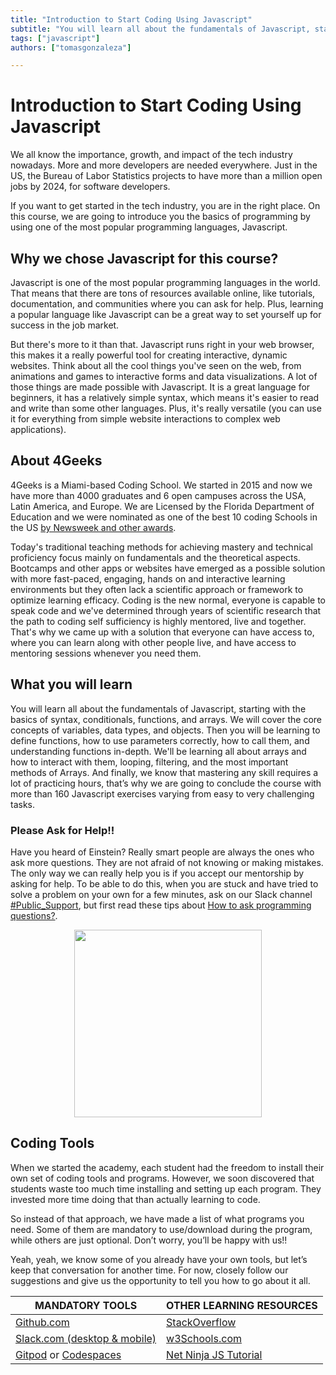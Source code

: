 ```yaml
---
title: "Introduction to Start Coding Using Javascript"
subtitle: "You will learn all about the fundamentals of Javascript, starting with the basics of syntax, conditionals, functions, and arrays."
tags: ["javascript"]
authors: ["tomasgonzaleza"]

---
```


<!--hide-->
# Introduction to Start Coding Using Javascript
<!--endhide-->

We all know the importance, growth, and impact of the tech industry nowadays. More and more developers are needed everywhere. Just in the US, the Bureau of Labor Statistics projects to have more than a million open jobs by 2024, for software developers.

If you want to get started in the tech industry, you are in the right place. On this course, we are going to introduce you the basics of programming by using one of the most popular programming languages, Javascript.

## Why we chose Javascript for this course?

Javascript is one of the most popular programming languages in the world. That means that there are tons of resources available online, like tutorials, documentation, and communities where you can ask for help. Plus, learning a popular language like Javascript can be a great way to set yourself up for success in the job market.

But there's more to it than that. Javascript runs right in your web browser, this makes it a really powerful tool for creating interactive, dynamic websites. Think about all the cool things you've seen on the web, from animations and games to interactive forms and data visualizations. A lot of those things are made possible with Javascript. It is a great language for beginners, it has a relatively simple syntax, which means it's easier to read and write than some other languages. Plus, it's really versatile (you can use it for everything from simple website interactions to complex web applications).

## About 4Geeks

4Geeks is a Miami-based Coding School. We started in 2015 and now we have more than 4000 graduates and 6 open campuses across the USA, Latin America, and Europe. We are Licensed by the Florida Department of Education and we were nominated as one of the best 10 coding Schools in the US [by Newsweek and other awards](https://4geeksacademy.com/us/awards).

Today's traditional teaching methods for achieving mastery and technical proficiency focus mainly on fundamentals and the theoretical aspects. Bootcamps and other apps or websites have emerged as a possible solution with more fast-paced, engaging, hands on and interactive learning environments but they often lack a scientific approach or framework to optimize learning efficacy. Coding is the new normal, everyone is capable to speak code and we've determined through years of scientific research that the path to coding self sufficiency is highly mentored, live and together. That's why we came up with a solution that everyone can have access to, where you can learn along with other people live, and have access to mentoring sessions whenever you need them.

## What you will learn

You will learn all about the fundamentals of Javascript, starting with the basics of syntax, conditionals, functions, and arrays. We will cover the core concepts of variables, data types, and objects. Then you will be learning to define functions, how to use parameters correctly, how to call them, and understanding functions in-depth. We'll be learning all about arrays and how to interact with them, looping, filtering, and the most important methods of Arrays. And finally, we know that mastering any skill requires a lot of practicing hours, that’s why we are going to conclude the course with more than 160 Javascript exercises varying from easy to very challenging tasks.

### Please Ask for Help!!

Have you heard of Einstein?  Really smart people are always the ones who ask more questions. They are not afraid of not knowing or making mistakes. The only way we can really help you is if you accept our mentorship by asking for help. To be able to do this, when you are stuck and have tried to solve a problem on your own for a few minutes, ask on our Slack channel [#Public_Support](https://4geeksacademy.slack.com/archives/CAZ9W99U4), but first read these tips about [ How to ask programming questions?](https://4geeks.com/how-to/how-to-ask-programming-questions).

<p style="text-align:center">
    <img class="my-class" src="https://github.com/breatheco-de/content/blob/master/src/assets/images/5f5f59bc-9efa-4ee9-bce6-6af9eedb4738.jpeg?raw=true" width="300">
</p>

## Coding Tools

When we started the academy, each student had the freedom to install their own set of coding tools and programs. However, we soon discovered that students waste too much time installing and setting up each program. They invested more time doing that than actually learning to code.

So instead of that approach, we have made a list of what programs you need. Some of them are mandatory to use/download during the program, while others are just optional. Don’t worry, you’ll be happy with us!!

Yeah, yeah, we know some of you already have your own tools, but let’s keep that conversation for another time. For now, closely follow our suggestions and give us the opportunity to tell you how to go about it all.

| MANDATORY TOOLS                                           | OTHER LEARNING RESOURCES  |
| --------------------------------------------------------  | ------------------------  |
| [Github.com](https://github.com)                          | [StackOverflow](https://stackoverflow.com) |
| [Slack.com (desktop & mobile)](4geeksacademy.slack.com)   | [w3Schools.com](https://w3schools.com) |
| [Gitpod](https://gitpod.io/) or [Codespaces](https://github.com/features/codespaces) | [Net Ninja JS Tutorial](https://www.youtube.com/watch?v=qoSksQ4s_hg) |

